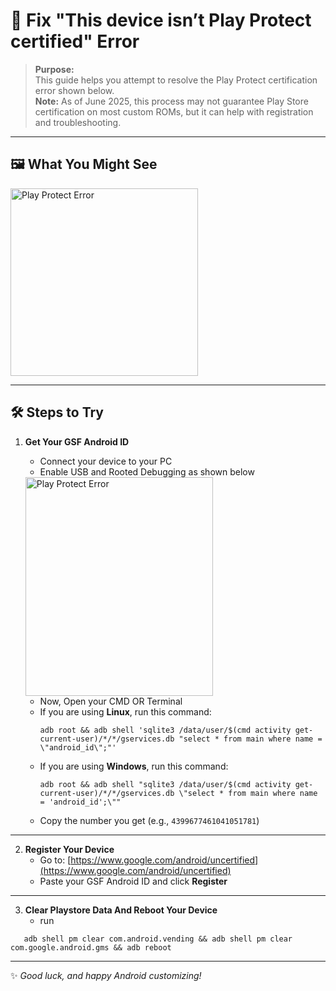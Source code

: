 
# 🚫 Fix "This device isn’t Play Protect certified" Error

> **Purpose:**  
> This guide helps you attempt to resolve the Play Protect certification error shown below.  
> **Note:** As of June 2025, this process may not guarantee Play Store certification on most custom ROMs, but it can help with registration and troubleshooting.

---

## 🖼️ What You Might See

<a href="https://github.com/user-attachments/assets/eeb81350-482d-4eb7-8b51-c6106b22a1c7" target="_blank">
  <img src="https://github.com/user-attachments/assets/eeb81350-482d-4eb7-8b51-c6106b22a1c7" alt="Play Protect Error" width="300">
</a>

***

## 🛠️ Steps to Try

1. **Get Your GSF Android ID**
    - Connect your device to your PC
    - Enable USB and Rooted Debugging as shown below

    <a href="https://github.com/user-attachments/assets/aa7d1441-0e95-4dde-9556-057f49369dff" target="_blank">
    <img src="https://github.com/user-attachments/assets/aa7d1441-0e95-4dde-9556-057f49369dff" alt="Play Protect Error" height="350" width="300">
    </a>
    
    - Now, Open your CMD OR Terminal
    - If you are using **Linux**, run this command:
      ```
      adb root && adb shell 'sqlite3 /data/user/$(cmd activity get-current-user)/*/*/gservices.db "select * from main where name = \"android_id\";"'
      ```
    - If you are using **Windows**, run this command:
      ```
      adb root && adb shell "sqlite3 /data/user/$(cmd activity get-current-user)/*/*/gservices.db \"select * from main where name = 'android_id';\""
      ```
    - Copy the number you get (e.g., `4399677461041051781`)
---
2. **Register Your Device**
    - Go to: [https://www.google.com/android/uncertified](https://www.google.com/android/uncertified)
    - Paste your GSF Android ID and click **Register**
---
3. **Clear Playstore Data And Reboot Your Device**
    - run
```
   adb shell pm clear com.android.vending && adb shell pm clear com.google.android.gms && adb reboot
```
---

✨ *Good luck, and happy Android customizing!*

